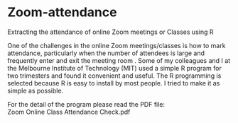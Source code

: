 # Zoom-attendance
Extracting the attendance of online Zoom meetings or Classes using R

One of the challenges in the online Zoom meetings/classes is how to
mark attendance, particularly when the number of attendees is large
and frequently enter and exit the meeting room . Some of my
colleagues and I at the Melbourne Institute of Technology (MIT) used a
simple R program for two trimesters and found it convenient and
useful. The R programming is selected because R is easy to install by
most people. I tried to make it as simple as possible.

For the detail of the program please read the PDF file:   
Zoom Online Class Attendance Check.pdf
